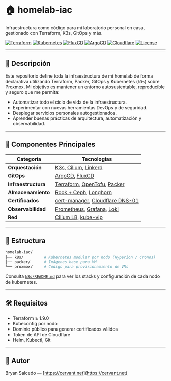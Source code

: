 # 🏠 homelab-iac

Infraestructura como código para mi laboratorio personal en casa, gestionado con Terraform, K3s, GitOps y más.

[![Terraform](https://img.shields.io/badge/IaC-Terraform-623CE4?logo=terraform)](https://www.terraform.io/)
[![Kubernetes](https://img.shields.io/badge/K3s-Kubernetes-326CE5?logo=kubernetes)](https://k3s.io/)
[![FluxCD](https://img.shields.io/badge/GitOps-FluxCD-0064ff?logo=flux)](https://fluxcd.io/)
[![ArgoCD](https://img.shields.io/badge/GitOps-ArgoCD-d63aff?logo=argo)](https://argo-cd.readthedocs.io/)
[![Cloudflare](https://img.shields.io/badge/DNS-Cloudflare-F38020?logo=cloudflare)](https://cloudflare.com/)
[![License](https://img.shields.io/badge/Licencia-Personal-informational)]()

</div>

---

## 📖 Descripción

Este repositorio define toda la infraestructura de mi homelab de forma declarativa utilizando Terraform, Packer, GitOps y Kubernetes (`k3s`) sobre Proxmox. Mi objetivo es mantener un entorno autosustentable, reproducible y seguro que me permita:

- Automatizar todo el ciclo de vida de la infraestructura.
- Experimentar con nuevas herramientas DevOps y de seguridad.
- Desplegar servicios personales autogestionados.
- Aprender buenas prácticas de arquitectura, automatización y observabilidad.

---

## 🧱 Componentes Principales

| Categoría         | Tecnologías                                                                          |
|-------------------|---------------------------------------------------------------------------------------|
| **Orquestación**  | [K3s](https://k3s.io), [Cilium](https://cilium.io), [Linkerd](https://linkerd.io)     |
| **GitOps**        | [ArgoCD](https://argo-cd.readthedocs.io), [FluxCD](https://fluxcd.io)                |
| **Infraestructura**| [Terraform](https://www.terraform.io), [OpenTofu](https://opentofu.org), [Packer](https://www.packer.io) |
| **Almacenamiento**| [Rook + Ceph](https://rook.io), [Longhorn](https://longhorn.io)                      |
| **Certificados**  | [cert-manager](https://cert-manager.io), [Cloudflare DNS-01](https://developers.cloudflare.com/) |
| **Observabilidad**| [Prometheus](https://prometheus.io), [Grafana](https://grafana.com), [Loki](https://grafana.com/oss/loki) |
| **Red**           | [Cilium LB](https://docs.cilium.io), [kube-vip](https://kube-vip.io)                 |

---

## 📂 Estructura

```bash
homelab-iac/
├── k8s/         # Kubernetes modular por nodo (Hyperion / Cronos)
├── packer/      # Imágenes base para VM
└── proxmox/     # Código para provisionamiento de VMs
```
Consulta [`k8s/README.md`](./k8s/README.md) para ver los stacks y configuración de cada nodo de kubernetes.

---

## 🛠️ Requisitos

- Terraform ≥ 1.9.0
- Kubeconfig por nodo
- Dominio público para generar certificados válidos
- Token de API de Cloudflare
- Helm, Kubectl, Git

---

## 🙋 Autor

Bryan Salcedo — [https://cervant.net](https://cervant.net)